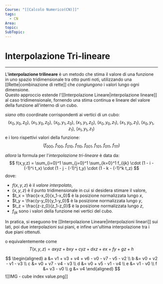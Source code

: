 ```yaml
---
Course: "[[Calcolo Numerico(CN)]]"
tags:
  - CN
Area: 
topic: 
SubTopic:
---
```


# Interpolazione Tri-lineare
---
L'**interpolazione trilineare** è un metodo che stima il valore di una funzione in uno spazio tridimensionale tra otto punti noti, utilizzando una [[Rette|combinazione di rette]] che _congiungono_ i valori lungo ogni dimensione.  
Questo approccio estende l'[[Interpolazione Lineare|interpolazione lineare]] al caso tridimensionale, fornendo una stima continua e lineare del valore della funzione all'interno di un cubo.

_siano_ otto coordinate corrispondenti ai vertici di un cubo:
$$(x_0, y_0, z_0),\ (x_1, y_0, z_0),\ (x_0, y_1, z_0),\ (x_1, y_1, z_0),\ (x_0, y_0, z_1),\ (x_1, y_0, z_1),\ (x_0, y_1, z_1),\ (x_1, y_1, z_1)$$
e i loro rispettivi valori della funzione:
$$(f_{000},\ f_{100},\ f_{010},\ f_{110},\ f_{001},\ f_{101},\ f_{011},\ f_{111})$$

_allora_ la formula per l'_interpolazione tri-lineare_ è data da:$$
f(x,y,z) = \sum_{i=0}^1 \sum_{j=0}^1 \sum_{k=0}^1 f_{ijk} \cdot (1 - i - (-1)^i t_x) \cdot (1 - j - (-1)^j t_y) \cdot (1 - k - (-1)^k t_z)
$$dove:
- $f(x,y,z)$ è il _valore interpolato_,
- $(x,y,z)$ è il punto tridimensionale in cui si desidera stimare il valore,
- $t_x = \frac{x-x_0}{x_1-x_0}$ è la posizione normalizzata lungo $x$,
- $t_y = \frac{y-y_0}{y_1-y_0}$ è la posizione normalizzata lungo $y$,
- $t_z = \frac{z-z_0}{z_1-z_0}$ è la posizione normalizzata lungo $z$,
- $f_{ijk}$ sono i valori della funzione nei vertici del cubo.

In pratica, si eseguono tre [[Interpolazione Lineare|interpolazioni lineari]] sui lati, poi due interpolazioni sui piani, e infine un'ultima interpolazione tra i due piani ottenuti.





o equivalentemente come 
$$
T(x,y,z) = axyz + bxy + cyz + dxz + ex + fy + gz + h
$$

$$
\begin{aligned}
a &= v1 + v3 + v4 + v6 - v0 - v7 - v5 - v2 \\
b &= v0 + v2 - v1 - v3 \\
c &= v0 + v7 - v4 - v3 \\
d &= v0 + v5 - v1 - v4 \\
e &= v1 - v0 \\
f &= v3 - v0 \\
g &= v4
\end{aligned}
$$
![[IMG - cube index value.png]]

